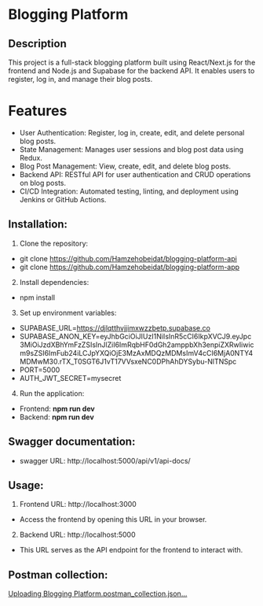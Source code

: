 # Blogging Platform

## Description

This project is a full-stack blogging platform built using React/Next.js for the frontend and Node.js and Supabase for the backend API. It enables users to register, log in, and manage their blog posts.


# Features

- User Authentication: Register, log in, create, edit, and delete personal blog posts.
- State Management: Manages user sessions and blog post data using Redux.
- Blog Post Management: View, create, edit, and delete blog posts.
- Backend API: RESTful API for user authentication and CRUD operations on blog posts.
- CI/CD Integration: Automated testing, linting, and deployment using Jenkins or GitHub Actions.

## Installation:
1. Clone the repository:
 - git clone https://github.com/Hamzehobeidat/blogging-platform-api
 - git clone https://github.com/Hamzehobeidat/blogging-platform-app
2. Install dependencies:
 - npm install
3. Set up environment variables:
 - SUPABASE_URL=https://djlqtthvjjimxwzzbetp.supabase.co
 - SUPABASE_ANON_KEY=eyJhbGciOiJIUzI1NiIsInR5cCI6IkpXVCJ9.eyJpc3MiOiJzdXBhYmFzZSIsInJlZiI6ImRqbHF0dGh2amppbXh3enpiZXRwIiwicm9sZSI6ImFub24iLCJpYXQiOjE3MzAxMDQzMDMsImV4cCI6MjA0NTY4MDMwM30.rTX_T0SGT6J1vT17VVsxeNC0DPhAhDYSybu-NlTNSpc
 - PORT=5000
 - AUTH_JWT_SECRET=mysecret

4. Run the application:
 - Frontend: **npm run dev**
 - Backend: **npm run dev**

## Swagger documentation:

- swagger URL: http://localhost:5000/api/v1/api-docs/

## Usage:
1. Frontend URL: http://localhost:3000
  - Access the frontend by opening this URL in your browser.
2. Backend URL: http://localhost:5000
  - This URL serves as the API endpoint for the frontend to interact with.

## Postman collection:

[Uploading Blogging Platform.postman_collection.json…]()



